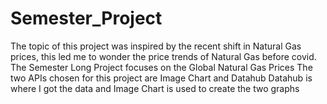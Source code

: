 
# Semester_Project
The topic of this project was inspired by the recent shift in Natural Gas prices, this led me to wonder the price trends of Natural Gas before covid. 
The Semester Long Project focuses on the Global Natural Gas Prices
The two APIs chosen for this project are Image Chart and Datahub
Datahub is where I got the data and Image Chart is used to create the two graphs
